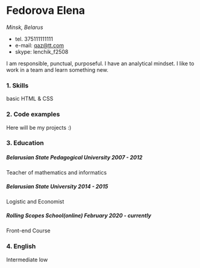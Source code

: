 # Fedorova Elena
*Minsk, Belarus*  

*  tel. 375111111111
*  e-mail: qaz@tt.com
*  skype: lenchik_f2508  
  

I am responsible, punctual, purposeful. I have an analytical mindset. I like to work in a team and learn something new.  

### 1. Skills 
basic HTML & CSS

### 2. Code examples
Here will be my projects :)

### 3. Education
##### Belarusian State Pedagogical University  2007 - 2012  
Teacher of mathematics and informatics  
##### Belarusian State University 2014 - 2015  
Logistic and Economist  
##### Rolling Scopes School(online) February 2020 - currently  
Front-end Course

### 4. English  
Intermediate low